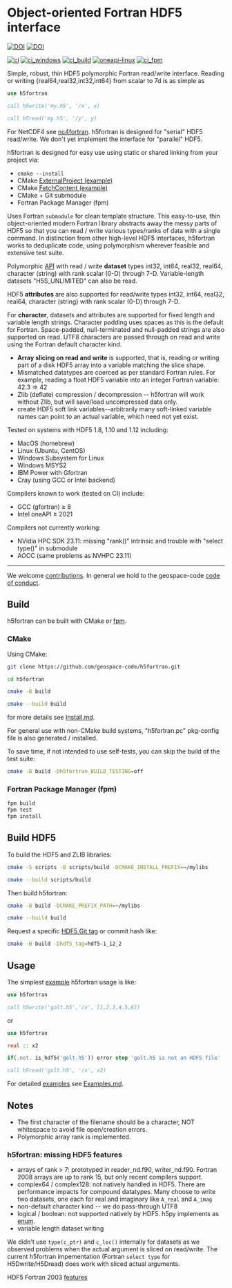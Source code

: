 # Object-oriented Fortran HDF5 interface

[![DOI](https://joss.theoj.org/papers/10.21105/joss.02842/status.svg)](https://doi.org/10.21105/joss.02842)
[![DOI](https://zenodo.org/badge/128736984.svg)](https://zenodo.org/badge/latestdoi/128736984)

[![ci](https://github.com/geospace-code/h5fortran/actions/workflows/ci.yml/badge.svg)](https://github.com/geospace-code/h5fortran/actions/workflows/ci.yml)
[![ci_windows](https://github.com/geospace-code/h5fortran/actions/workflows/ci_windows.yml/badge.svg)](https://github.com/geospace-code/h5fortran/actions/workflows/ci_windows.yml)
[![ci_build](https://github.com/geospace-code/h5fortran/actions/workflows/ci_build.yml/badge.svg)](https://github.com/geospace-code/h5fortran/actions/workflows/ci_build.yml)
[![oneapi-linux](https://github.com/geospace-code/h5fortran/actions/workflows/oneapi-linux.yml/badge.svg)](https://github.com/geospace-code/h5fortran/actions/workflows/oneapi-linux.yml)
[![ci_fpm](https://github.com/geospace-code/h5fortran/actions/workflows/ci_fpm.yml/badge.svg)](https://github.com/geospace-code/h5fortran/actions/workflows/ci_fpm.yml)

Simple, robust, thin HDF5 polymorphic Fortran read/write interface.
Reading or writing {real64,real32,int32,int64} from scalar to 7d is as simple as

```fortran
use h5fortran

call h5write('my.h5', '/x', x)

call h5read('my.h5', '/y', y)
```

For NetCDF4 see [nc4fortran](https://github.com/geospace-code/nc4fortran/).
h5fortran is designed for "serial" HDF5 read/write.
We don't yet implement the interface for "parallel" HDF5.

h5fortran is designed for easy use using static or shared linking from your project via:

* `cmake --install`
* CMake [ExternalProject (example)](https://gist.github.com/scivision/dd0e7aa18ba1397b0274c82603e4650c)
* CMake [FetchContent (example)](https://gist.github.com/scivision/671633df71c5aaef7866d0c3a1504116)
* CMake + Git submodule
* Fortran Package Manager (fpm)

Uses Fortran `submodule` for clean template structure.
This easy-to-use, thin object-oriented modern Fortran library abstracts away the messy parts of HDF5 so that you can read / write various types/ranks of data with a single command.
In distinction from other high-level HDF5 interfaces, h5fortran works to deduplicate code, using polymorphism wherever feasible and extensive test suite.

Polymorphic [API](./API.md) with read / write **dataset** types int32, int64, real32, real64, character (string) with rank scalar (0-D) through 7-D.
Variable-length datasets "H5S_UNLIMITED" can also be read.

HDF5 **attributes** are also supported for read/write types int32, int64, real32, real64, character (string) with rank scalar (0-D) through 7-D.

For **character**, datasets and attributes are supported for fixed length and variable length strings.
Character padding uses spaces as this is the default for Fortran.
Space-padded, null-terminated and null-padded strings are also supported on read.
UTF8 characters are passed through on read and write using the Fortran default character kind.

* **Array slicing on read and write** is supported, that is, reading or writing part of a disk HDF5 array into a variable matching the slice shape.
* Mismatched datatypes are coerced as per standard Fortran rules. For example, reading a float HDF5 variable into an integer Fortran variable:  42.3 => 42
* Zlib (deflate) compression / decompression -- h5fortran will work without Zlib, but will save/load uncompressed data only.
* create HDF5 soft link variables--arbitrarily many soft-linked variable names can point to an actual variable, which need not yet exist.

Tested on systems with HDF5 1.8, 1.10 and 1.12 including:

* MacOS (homebrew)
* Linux (Ubuntu, CentOS)
* Windows Subsystem for Linux
* Windows MSYS2
* IBM Power with Gfortran
* Cray (using GCC or Intel backend)

Compilers known to work (tested on CI) include:

* GCC (gfortran) &ge; 8
* Intel oneAPI &ge; 2021

Compilers not currently working:

* NVidia HPC SDK 23.11: missing "rank()" intrinsic and trouble with "select type()" in submodule
* AOCC (same problems as NVHPC 23.11)

---

We welcome [contributions](https://github.com/geospace-code/.github/blob/main/CONTRIBUTING.md).
In general we hold to the geospace-code [code of conduct](https://github.com/geospace-code/.github/blob/main/CODE_OF_CONDUCT.md).

## Build

h5fortran can be built with CMake or [fpm](https://fpm.fortran-lang.org/).

### CMake

Using CMake:

```sh
git clone https://github.com/geospace-code/h5fortran.git

cd h5fortran

cmake -B build

cmake --build build
```

for more details see [Install.md](./Install.md).

For general use with non-CMake build systems, "h5fortran.pc" pkg-config file is also generated / installed.

To save time, if not intended to use self-tests, you can skip the build of the test suite:

```sh
cmake -B build -Dh5fortran_BUILD_TESTING=off
```

### Fortran Package Manager (fpm)

```sh
fpm build
fpm test
fpm install
```

## Build HDF5

To build the HDF5 and ZLIB libraries:

```sh
cmake -S scripts -B scripts/build -DCMAKE_INSTALL_PREFIX=~/mylibs

cmake --build scripts/build
```

Then build h5fortran:

```sh
cmake -B build -DCMAKE_PREFIX_PATH=~/mylibs

cmake --build build
```

Request a specific [HDF5 Git tag](https://github.com/HDFGroup/hdf5/tags) or commit hash like:

```sh
cmake -B build -Dhdf5_tag=hdf5-1_12_2
```

## Usage

The simplest [example](./example/) h5fortran usage is like:

```fortran
use h5fortran

call h5write('golt.h5','/x', [1,2,3,4,5,6])
```

or

```fortran
use h5fortran

real :: x2

if(.not. is_hdf5('golt.h5')) error stop 'golt.h5 is not an HDF5 file'

call h5read('golt.h5', '/x', x2)
```

For detailed [examples](./example/) see [Examples.md](./Examples.md).

## Notes

* The first character of the filename should be a character, NOT whitespace to avoid file open/creation errors.
* Polymorphic array rank is implemented.

### h5fortran: missing HDF5 features

* arrays of rank > 7: prototyped in reader_nd.f90, writer_nd.f90. Fortran 2008 arrays are up to rank 15, but only recent compilers support.
* complex64 / complex128: not natively handled in HDF5. There are performance impacts for compound datatypes. Many choose to write two datasets, one each for real and imaginary like `A_real` and `A_imag`
* non-default character kind -- we do pass-through UTF8
* logical / boolean: not supported natively by HDF5. h5py implements as [enum](https://docs.h5py.org/en/stable/faq.html#what-datatypes-are-supported).
* variable length dataset writing

We didn't use `type(c_ptr)` and `c_loc()` internally for datasets as we observed problems when the actual argument is sliced on read/write.
The current h5fortran impementation (Fortran `select type` for H5Dwrite/H5Dread) does work with sliced actual arguments.

HDF5 Fortran 2003 [features](https://docs.hdfgroup.org/archive/support/HDF5/doc/fortran/NewFeatures_F2003.pdf)

